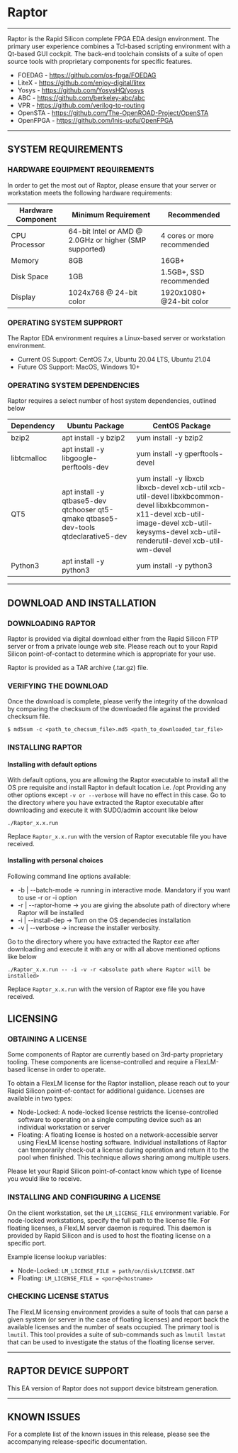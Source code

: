 # Raptor
----
Raptor is the Rapid Silicon complete FPGA EDA design environment.  The primary user experience combines a Tcl-based scripting environment with a Qt-based GUI cockpit.  The back-end toolchain consists of a suite of open source tools with proprietary components for specific features.

* FOEDAG - https://github.com/os-fpga/FOEDAG
* LiteX - https://github.com/enjoy-digital/litex
* Yosys - https://github.com/YosysHQ/yosys
* ABC - https://github.com/berkeley-abc/abc
* VPR - https://github.com/verilog-to-routing
* OpenSTA - https://github.com/The-OpenROAD-Project/OpenSTA
* OpenFPGA - https://github.com/lnis-uofu/OpenFPGA

----
## SYSTEM REQUIREMENTS

### HARDWARE EQUIPMENT REQUIREMENTS
In order to get the most out of Raptor, please ensure that your server or workstation meets the following hardware requirements:

| Hardware Component	| Minimum Requirement	| Recommended	|
|-----------------------|-----------------------|---------------|
| CPU Processor			| 64-bit Intel or AMD @ 2.0GHz or higher (SMP supported)	| 4 cores or more recommended				|
| Memory				| 8GB						| 16GB+				|
| Disk Space			| 1GB						| 1.5GB+, SSD recommended				|
| Display				| 1024x768 @ 24-bit color						| 1920x1080+ @24-bit color				|

### OPERATING SYSTEM SUPPRORT
The Raptor EDA environment requires a Linux-based server or workstation environment.

 * Current OS Support: CentOS 7.x, Ubuntu 20.04 LTS, Ubuntu 21.04
 * Future OS Support: MacOS, Windows 10+

### OPERATING SYSTEM DEPENDENCIES
Raptor requires a select number of host system dependencies, outlined below

| Dependency	 | Ubuntu Package		                       | CentOS Package	                 |
|--------------|-----------------------------------------|---------------------------------|
| bzip2			   | apt install -y bzip2	                   | yum install -y bzip2	           |
| libtcmalloc  | apt install -y libgoogle-perftools-dev  | yum install -y gperftools-devel |
| QT5          | apt install -y qtbase5-dev qtchooser qt5-qmake qtbase5-dev-tools qtdeclarative5-dev  | yum install -y libxcb libxcb-devel xcb-util xcb-util-devel libxkbcommon-devel libxkbcommon-x11-devel xcb-util-image-devel xcb-util-keysyms-devel xcb-util-renderutil-devel xcb-util-wm-devel |
| Python3      | apt install -y python3  | yum install -y python3 |

---- 
## DOWNLOAD AND INSTALLATION

### DOWNLOADING RAPTOR
Raptor is provided via digital download either from the Rapid Silicon FTP server or from a private lounge web site.  Please reach out to your Rapid Silicon point-of-contact to determine which is appropriate for your use.

Raptor is provided as a TAR archive (.tar.gz) file.

### VERIFYING THE DOWNLOAD
Once the download is complete, please verify the integrity of the download by comparing the checksum of the downloaded file against the provided checksum file.

`$ md5sum -c <path_to_checsum_file>.md5 <path_to_downloaded_tar_file>`

### INSTALLING RAPTOR
#### Installing with default options

With default options, you are allowing the Raptor executable to install all the OS pre requisite and install Raptor in default location i.e. /opt
Providing any other options except `-v or --verbose` will have no effect in this case.
Go to the directory where you have extracted the Raptor executable after downloading and execute it with SUDO/admin account like below

```
./Raptor_x.x.run
```

Replace `Raptor_x.x.run` with the version of Raptor executable file you have received.

#### Installing with personal choices

Following command line options available:

* -b | --batch-mode   -> running in interactive mode. Mandatory if you want to use -r or -i option
* -r | --raptor-home  -> you are giving the absolute path of directory where Raptor will be installed
* -i | --install-dep  -> Turn on the OS dependecies installation
* -v | --verbose      -> increase the installer verbosity.

Go to the directory where you have extracted the Raptor exe after downloading and execute it with any or with all above mentioned options like below

```
./Raptor_x.x.run -- -i -v -r <absolute path where Raptor will be installed>
``` 

Replace `Raptor_x.x.run` with the version of Raptor exe file you have received.

## LICENSING

### OBTAINING A LICENSE
Some components of Raptor are currently based on 3rd-party proprietary tooling.  These components are license-controlled and require a FlexLM-based license in order to operate.

To obtain a FlexLM license for the Raptor installion, please reach out to your Rapid Silicon point-of-contact for additional guidance.  Licenses are available in two types:
* Node-Locked: A node-locked license restricts the license-controlled software to operating on a single computing device such as an individual workstation or server
* Floating: A floating license is hosted on a network-accessible server using FlexLM license hosting software.  Individual installations of Raptor can temporarily check-out a license during operation and return it to the pool when finished.  This technique allows sharing among multiple users.

Please let your Rapid Silicon point-of-contact know which type of license you would like to receive.

### INSTALLING AND CONFIGURING A LICENSE
On the client workstation, set the `LM_LICENSE_FILE` environment variable.  For node-locked workstations, specify the full path to the license file.  For floating licenses, a FlexLM server daemon is required.  This daemon is provided by Rapid Silicon and is used to host the floating license on a specific port.

Example license lookup variables:
* Node-Locked: `LM_LICENSE_FILE = path/on/disk/LICENSE.DAT`
* Floating: `LM_LICENSE_FILE = <por>@<hostname>`

### CHECKING LICENSE STATUS
The FlexLM licensing environment provides a suite of tools that can parse a given system (or server in the case of floating licenses) and report back the available licenses and the number of seats occupied.  The primary tool is `lmutil`.  This tool provides a suite of sub-commands such as `lmutil lmstat` that can be used to investigate the status of the floating license server.

----
## RAPTOR DEVICE SUPPORT
This EA version of Raptor does not support device bitstream generation.

----
## KNOWN ISSUES
For a complete list of the known issues in this release, please see the accompanying release-specific documentation.
